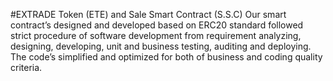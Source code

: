 #EXTRADE Token (ETE) and Sale Smart Contract (S.S.C)
Our smart contract’s designed and developed based on ERC20 standard followed strict procedure of software development from requirement analyzing, designing, developing, unit and business testing, auditing and deploying. The code’s simplified and optimized for both of business and coding quality criteria.
